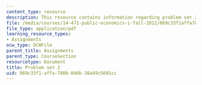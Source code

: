 ```yaml
---
content_type: resource
description: This resource contains information regarding problem set 2.
file: /media/courses/14-471-public-economics-i-fall-2012/069c33f1affa780b046b38a49c5691cc_MIT14_471F12_pset2.pdf
file_type: application/pdf
learning_resource_types:
- Assignments
ocw_type: OCWFile
parent_title: Assignments
parent_type: CourseSection
resourcetype: Document
title: Problem set 2
uid: 069c33f1-affa-780b-046b-38a49c5691cc
---
```

